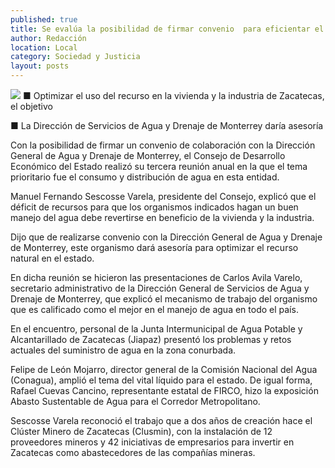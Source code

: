 ```yaml
---
published: true
title: Se evalúa la posibilidad de firmar convenio  para eficientar el manejo de agua en la entidad
author: Redacción
location: Local
category: Sociedad y Justicia
layout: posts
---
```


![](http://i.imgur.com/Y3CmplMm.jpg)
■ Optimizar el uso del recurso en la vivienda y la industria de Zacatecas, el objetivo

■ La Dirección de Servicios de Agua y Drenaje de Monterrey daría asesoría

Con la posibilidad de firmar un convenio de colaboración con la Dirección General de Agua y Drenaje de Monterrey, el Consejo de Desarrollo Económico del Estado realizó su tercera reunión anual en la que el tema prioritario fue el consumo y distribución de agua en esta entidad.

Manuel Fernando Sescosse Varela, presidente del Consejo, explicó que el déficit de recursos para que los organismos indicados hagan un buen manejo del agua debe revertirse en beneficio de la vivienda y la industria.

Dijo que de realizarse convenio con la Dirección General de Agua y Drenaje de Monterrey, este organismo dará asesoría para optimizar el recurso natural en el estado.

En dicha reunión se hicieron las presentaciones de Carlos Avila Varelo, secretario administrativo de la Dirección General de Servicios de Agua y Drenaje de Monterrey, que explicó el mecanismo de trabajo del organismo que es calificado como el mejor en el manejo de agua en todo el país.

En el encuentro, personal de la Junta Intermunicipal de Agua Potable y Alcantarillado de Zacatecas (Jiapaz) presentó los problemas y retos actuales del suministro de agua en la zona conurbada.

Felipe de León Mojarro, director general de la Comisión Nacional del Agua (Conagua), amplió el tema del vital líquido para el estado. De igual forma, Rafael Cuevas Cancino, representante estatal de FIRCO, hizo la exposición Abasto Sustentable de Agua para el Corredor Metropolitano.

Sescosse Varela reconoció el trabajo que a dos años de creación hace el Clúster Minero de Zacatecas (Clusmin), con la instalación de 12 proveedores mineros y 42 iniciativas de empresarios para invertir en Zacatecas como abastecedores de las compañías mineras.

